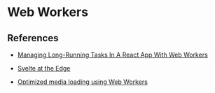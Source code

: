 # Web Workers

## References

* [Managing Long-Running Tasks In A React App With Web Workers](https://www.smashingmagazine.com/2020/10/tasks-react-app-web-workers/)

* [Svelte at the Edge](https://www.infoq.com/news/2020/10/svelte-edge-cloudflare-worker/)

* [Optimized media loading using Web Workers](https://blog.logrocket.com/optimized-media-loading-web-workers/)